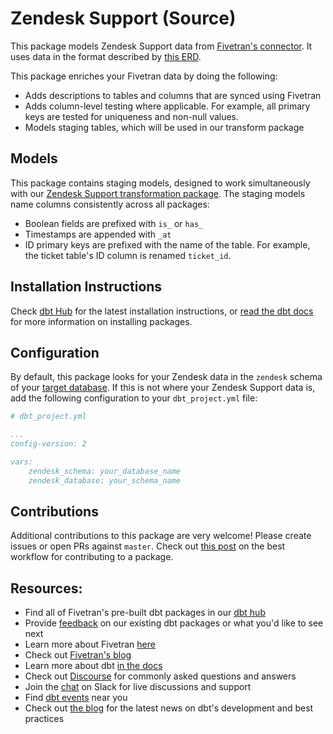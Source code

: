 # Zendesk Support (Source)

This package models Zendesk Support data from [Fivetran's connector](https://fivetran.com/docs/applications/zendesk). It uses data in the format described by [this ERD](https://fivetran.com/docs/applications/zendesk#schemainformation).

This package enriches your Fivetran data by doing the following:

* Adds descriptions to tables and columns that are synced using Fivetran
* Adds column-level testing where applicable. For example, all primary keys are tested for uniqueness and non-null values.
* Models staging tables, which will be used in our transform package

## Models

This package contains staging models, designed to work simultaneously with our [Zendesk Support transformation package](https://github.com/fivetran/dbt_zendesk). The staging models name columns consistently across all packages:
* Boolean fields are prefixed with `is_` or `has_`
* Timestamps are appended with `_at`
* ID primary keys are prefixed with the name of the table. For example, the ticket table's ID column is renamed `ticket_id`.

## Installation Instructions
Check [dbt Hub](https://hub.getdbt.com/) for the latest installation instructions, or [read the dbt docs](https://docs.getdbt.com/docs/package-management) for more information on installing packages.

## Configuration
By default, this package looks for your Zendesk data in the `zendesk` schema of your [target database](https://docs.getdbt.com/docs/running-a-dbt-project/using-the-command-line-interface/configure-your-profile). If this is not where your Zendesk Support data is, add the following configuration to your `dbt_project.yml` file:

```yml
# dbt_project.yml

...
config-version: 2

vars:
    zendesk_schema: your_database_name
    zendesk_database: your_schema_name
```

## Contributions

Additional contributions to this package are very welcome! Please create issues
or open PRs against `master`. Check out 
[this post](https://discourse.getdbt.com/t/contributing-to-a-dbt-package/657) 
on the best workflow for contributing to a package.

## Resources:
- Find all of Fivetran's pre-built dbt packages in our [dbt hub](https://hub.getdbt.com/fivetran/)
- Provide [feedback](https://www.surveymonkey.com/r/DQ7K7WW) on our existing dbt packages or what you'd like to see next
- Learn more about Fivetran [here](https://fivetran.com/docs)
- Check out [Fivetran's blog](https://fivetran.com/blog)
- Learn more about dbt [in the docs](https://docs.getdbt.com/docs/introduction)
- Check out [Discourse](https://discourse.getdbt.com/) for commonly asked questions and answers
- Join the [chat](http://slack.getdbt.com/) on Slack for live discussions and support
- Find [dbt events](https://events.getdbt.com) near you
- Check out [the blog](https://blog.getdbt.com/) for the latest news on dbt's development and best practices
